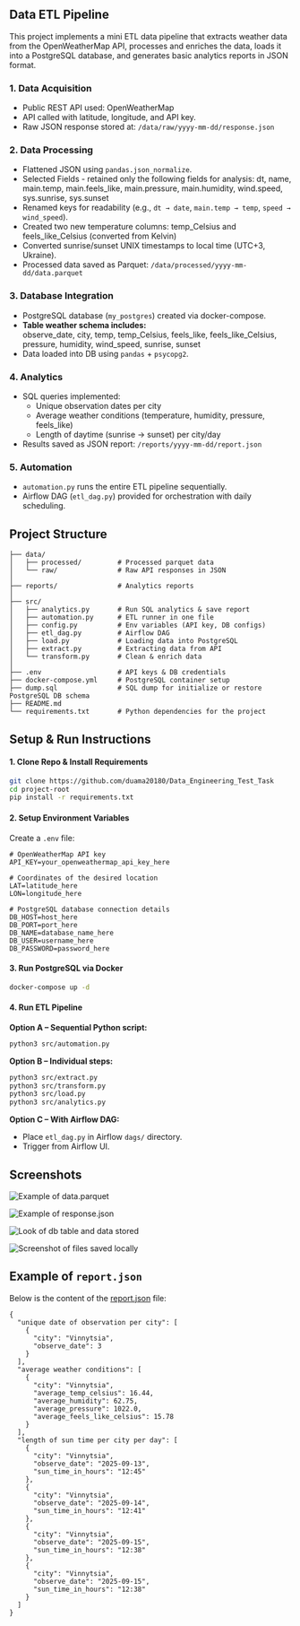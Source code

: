 ## Data ETL Pipeline

This project implements a mini ETL data pipeline that extracts weather data from the OpenWeatherMap API, processes and enriches the data, loads it into a PostgreSQL database, and generates basic analytics reports in JSON format.

### 1. Data Acquisition
- Public REST API used: OpenWeatherMap  
- API called with latitude, longitude, and API key.  
- Raw JSON response stored at: `/data/raw/yyyy-mm-dd/response.json`

### 2. Data Processing
- Flattened JSON using `pandas.json_normalize`.
- Selected Fields - retained only the following fields for analysis: dt, name, main.temp, main.feels_like, main.pressure, main.humidity, wind.speed, sys.sunrise, sys.sunset
- Renamed keys for readability (e.g., `dt → date`, `main.temp → temp`, `speed → wind_speed`).
- Created two new temperature columns: temp_Celsius and feels_like_Celsius (converted from Kelvin)
- Converted sunrise/sunset UNIX timestamps to local time (UTC+3, Ukraine).  
- Processed data saved as Parquet: `/data/processed/yyyy-mm-dd/data.parquet`  

### 3. Database Integration
- PostgreSQL database (`my_postgres`) created via docker-compose.  
- **Table weather schema includes:**  
  observe_date, city, temp, temp_Celsius, feels_like, feels_like_Celsius, pressure, humidity, wind_speed, sunrise, sunset  
- Data loaded into DB using `pandas` + `psycopg2`.  

### 4. Analytics
- SQL queries implemented:  
  * Unique observation dates per city  
  * Average weather conditions (temperature, humidity, pressure, feels_like)  
  * Length of daytime (sunrise → sunset) per city/day  
- Results saved as JSON report: `/reports/yyyy-mm-dd/report.json`  

### 5. Automation
- `automation.py` runs the entire ETL pipeline sequentially.  
- Airflow DAG (`etl_dag.py`) provided for orchestration with daily scheduling.

##  Project Structure
```
├── data/
│   ├── processed/         # Processed parquet data
│   └── raw/               # Raw API responses in JSON
│
├── reports/               # Analytics reports
│
├── src/
│   ├── analytics.py       # Run SQL analytics & save report
│   ├── automation.py      # ETL runner in one file
│   ├── config.py          # Env variables (API key, DB configs)
│   ├── etl_dag.py         # Airflow DAG
│   ├── load.py            # Loading data into PostgreSQL
│   ├── extract.py         # Extracting data from API
│   └── transform.py       # Clean & enrich data   
│
├── .env                   # API keys & DB credentials
├── docker-compose.yml     # PostgreSQL container setup
├── dump.sql               # SQL dump for initialize or restore PostgreSQL DB schema
├── README.md
└── requirements.txt       # Python dependencies for the project
```

## Setup & Run Instructions

#### 1. Clone Repo & Install Requirements
```bash
git clone https://github.com/duama20180/Data_Engineering_Test_Task
cd project-root
pip install -r requirements.txt
```

#### 2. Setup Environment Variables
Create a `.env` file:
```env
# OpenWeatherMap API key
API_KEY=your_openweathermap_api_key_here

# Coordinates of the desired location
LAT=latitude_here
LON=longitude_here

# PostgreSQL database connection details
DB_HOST=host_here
DB_PORT=port_here
DB_NAME=database_name_here
DB_USER=username_here
DB_PASSWORD=password_here
```

#### 3. Run PostgreSQL via Docker
```bash
docker-compose up -d
```

#### 4. Run ETL Pipeline
**Option A – Sequential Python script:**
```bash
python3 src/automation.py
```

**Option B – Individual steps:**
```bash
python3 src/extract.py
python3 src/transform.py
python3 src/load.py
python3 src/analytics.py
```

**Option C – With Airflow DAG:**
- Place `etl_dag.py` in Airflow `dags/` directory.  
- Trigger from Airflow UI.  

## Screenshots
![Example of data.parquet](https://github.com/duama20180/Data_Engineering_Test_Task/blob/main/screenshots/example_of_response_json.png)

![Example of response.json](https://github.com/duama20180/Data_Engineering_Test_Task/blob/main/screenshots/look_of_db_table_and_data_stored.png)

![Look of db table and data stored](https://github.com/duama20180/Data_Engineering_Test_Task/blob/main/screenshots/screenshot_of_files_saved_locally.png)

![Screenshot of files saved locally](https://github.com/duama20180/Data_Engineering_Test_Task/blob/main/screenshots/example_of_data_parquet.png)

## Example of `report.json`
Below is the content of the [report.json](https://github.com/duama20180/Data_Engineering_Test_Task/blob/main/reports/2025-09-15/report.json) file:
```
{
  "unique date of observation per city": [
    {
      "city": "Vinnytsia",
      "observe_date": 3
    }
  ],
  "average weather conditions": [
    {
      "city": "Vinnytsia",
      "average_temp_celsius": 16.44,
      "average_humidity": 62.75,
      "average_pressure": 1022.0,
      "average_feels_like_celsius": 15.78
    }
  ],
  "length of sun time per city per day": [
    {
      "city": "Vinnytsia",
      "observe_date": "2025-09-13",
      "sun_time_in_hours": "12:45"
    },
    {
      "city": "Vinnytsia",
      "observe_date": "2025-09-14",
      "sun_time_in_hours": "12:41"
    },
    {
      "city": "Vinnytsia",
      "observe_date": "2025-09-15",
      "sun_time_in_hours": "12:38"
    },
    {
      "city": "Vinnytsia",
      "observe_date": "2025-09-15",
      "sun_time_in_hours": "12:38"
    }
  ]
}
```
